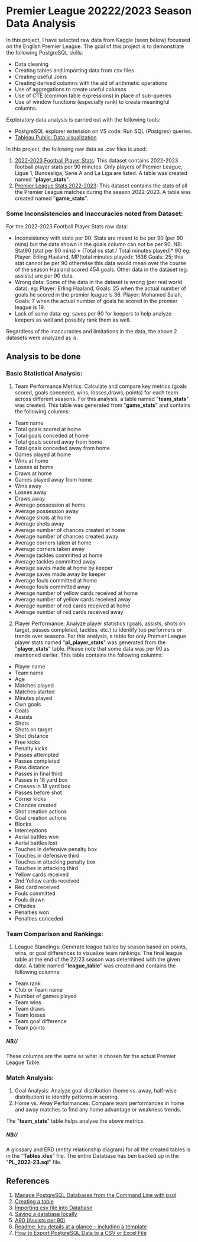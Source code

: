 # Premier League 20222/2023 Season Data Analysis
In this project, I have selected raw data from Kaggle (seen below) focussed on the English Premier League.
The goal of this project is to demonstrate the following PostgreSQL skills:
* Data cleaning
* Creating tables and importing data from csv files
* Creating useful Joins
* Creating derived columns with the aid of arithmetic operations
* Use of aggregations to create useful columns
* Use of CTE (common table expressions) in place of sub-queries
* Use of window functions (especially rank) to create meaningful columns.

Exploratory data analysis is carried out with the following tools:
* PostgreSQL explorer extension on VS code: Run SQL (Postgres) queries.
* [Tableau Public: Data visualization](https://public.tableau.com/views/202223PremierLeague/GoalsPercentageaccrosscompetition?:language=en-GB&:display_count=n&:origin=viz_share_link) 

In this project, the following raw data as .csv files is used:
1. [2022-2023 Football Player Stats](https://www.kaggle.com/datasets/vivovinco/20222023-football-player-stats): This dataset contains 2022-2023 football player stats per 90 minutes. Only players of Premier League, Ligue 1, Bundesliga, Serie A and La Liga are listed. A table was created named "**player_stats**".
2. [Premier League Stats 2022-2023](https://www.kaggle.com/datasets/thamersekhri/premier-league-stats-2022-2023): This dataset contains the stats of all the Premier League matches during the season 2022-2023. A table was created named "**game_stats**".

### Some Inconsistencies and Inaccuracies noted from Dataset:

For the 2022-2023 Football Player Stats raw data:
* Inconsistency with stats per 90: 
Stats are meant to be per 90 (per 90 mins) but the data shown in the goals column can not be per 90. NB: Stat90 (stat per 90 mins) = (Total os stat / Total minutes played)* 90
eg: Player: Erling Haaland, MP(total minutes played): 1636 Goals: 25; this stat cannot be per 90 otherwise this data would mean over the course of the season Haaland scored 454 goals.
Other data in the dataset (eg: assists) are per 90 data.
* Wrong data:
Some of the data in the dataset is wrong (per real world data).
eg: Player: Erling Haaland, Goals: 25 when the actual number of goals he scored in the premier league is 36.
Player: Mohamed Salah, Goals: 7 when the actual number of goals he scored in the premier league is 19.
* Lack of some data:
eg: saves per 90 for keepers to help analyze keepers as well and possibly rank them as well.

Regardless of the inaccuracies and limitations in the data, the above 2 datasets were analyzed as is.

## Analysis to be done

### Basic Statistical Analysis:
1. Team Performance Metrics: Calculate and compare key metrics (goals scored, goals conceded, wins, losses,draws, points) for each team across different seasons.
For this analysis, a table named "**team_stats**" was created. This table was generated from "**game_stats**" and contains the following columns:
* Team name
* Total goals scored at home
* Total goals conceded at home
* Total goals scored away from home
* Total goals conceded away from home
* Games played at home
* Wins at home
* Losses at home
* Draws at home
* Games played away from home
* Wins away
* Losses away
* Draws away
* Average possession at home
* Average possession away
* Average shots at home
* Average shots away
* Average number of chances created at home
* Average number of chances created away
* Average corners taken at home
* Average corners taken away
* Average tackles committed at home
* Average tackles committed away
* Average saves made at home by keeper
* Average saves made away by keeper
* Average fouls committed at home
* Average fouls committed away
* Average number of yellow cards received at home
* Average number of yellow cards received away
* Average number of red cards received at home
* Average number of red cards received away

2. Player Performance: Analyze player statistics (goals, assists, shots on target, passes completed, tackles, etc.) to identify top performers or trends over seasons.
For this analysis, a table for only Premier League player stats named "**pl_player_stats**" was generated from the "**player_stats**" table. Please note that some data was per 90 as mentioned earlier. This table contains the following columns:
* Player name
* Team name
* Age
* Matches played
* Matches started
* Minutes played
* Own goals
* Goals
* Assists
* Shots
* Shots on target
* Shot distance
* Free kicks
* Penalty kicks
* Passes attempted
* Passes completed
* Pass distance
* Passes in final third
* Passes in 18 yard box
* Crosses in 18 yard box
* Passes before shot
* Corner kicks
* Chances created
* Shot creation actions
* Goal creation actions
* Blocks
* Interceptions
* Aerial battles won
* Aerial battles lost
* Touches in defensive penalty box
* Touches in defensive third
* Touches in attacking penalty box
* Touches in attacking third
* Yellow cards received
* 2nd Yellow cards received
* Red card received
* Fouls committed
* Fouls drawn
* Offsides
* Penalties won
* Penalties conceded

### Team Comparison and Rankings:
1. League Standings: Generate league tables by season based on points, wins, or goal differences to visualize team rankings.
The final league table at the end of the 22/23 season was determined with the given data. A table named "**league_table**" was created and contains the following columns:
* Team rank
* Club or Team name
* Number of games played
* Team wins
* Team draws
* Team losses
* Team goal difference
* Team points

##### NB// 
These columns are the same as what is chosen for the actual Premier League Table.

### Match Analysis:
1. Goal Analysis: Analyze goal distribution (home vs. away, half-wise distribution) to identify patterns in scoring.
2. Home vs. Away Performances: Compare team performances in home and away matches to find any home advantage or weakness trends.

The "**team_stats**" table helps analyse the above metrics.

##### NB//
A glossary and ERD (entity relationship diagram) for all the created tables is in the "**Tables.xlsx**" file.
The entire Database has ben backed up in the "**PL_2022-23.sql**" file.

## References
1. [Manage PostgreSQL Databases from the Command Line with psql](https://www.freecodecamp.org/news/manage-postgresql-with-psql/)
2. [Creating a table](https://www.youtube.com/watch?v=oReH2vO8Izc)
3. [Importing csv file into Database](https://www.youtube.com/watch?v=RzRTZqLmEsI)
4. [Saving a database locally](https://www.postgresql.org/docs/current/backup-dump.html)
5. [A90 (Assists per 90)](https://alvin-almazov.com/soccer-eng/a90-assists-per-90/) 
6. [Readme: key details at a glance – including a template](https://www.ionos.com/digitalguide/websites/web-development/readme-file/#:~:text=The%20table%20of%20contents%20can,and%20the%20list%20is%20created.)
7. [How to Export PostgreSQL Data to a CSV or Excel File](https://www.atlassian.com/data/sql/how-to-export-data-to-csv-or-excel)
